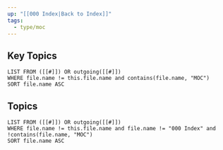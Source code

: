 ```yaml
---
up: "[[000 Index|Back to Index]]"
tags:
  - type/moc
---
```


## Key Topics
```dataview
LIST FROM ([[#]]) OR outgoing([[#]])
WHERE file.name != this.file.name and contains(file.name, "MOC")
SORT file.name ASC
```

## Topics
```dataview
LIST FROM ([[#]]) OR outgoing([[#]])
WHERE file.name != this.file.name and file.name != "000 Index" and !contains(file.name, "MOC")
SORT file.name ASC
```
